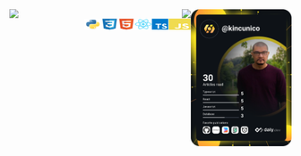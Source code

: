 <div
	display="flex"
	flex-wrap="wrap"
	justify-content="space-between"
	align-items="center"
	gap="10px"
>
	<div
		display="flex"
		gap="20px"
		align-items="center"
		justify-content="space-between"
		padding-top="20px"
		padding-bottom="20px"
		height="100vh"
		width="auto"
	>
		<a href="https://app.daily.dev/kincunico">
			<img
				src="https://github.com/kin-cunico/kin-cunico/blob/main/devcard.svg"
				width="180"
				alt="Kin Cunico's Dev Card"
				align="right"
			/>
		</a>
		<a href="https://github.com/kin-cunico/github-readme-stats">
			<img
				align="left"
				src="https://github-readme-stats.vercel.app/api?username=kin-cunico&count_private=true&show_icons=true&theme=cobalt&bg_color=00000000"
			/>
		</a>
		<a href="https://github.com/kin-cunico/github-readme-stats">
			<img
				align="right"
				src="https://github-readme-stats.vercel.app/api/top-langs/?username=kin-cunico&layout=compact&langs_count=7"
			/>
		</a>
		<br />
	</div>
	<div
		margin-top="20px"
		padding-top="20"
	>
		<img
			align="right"
			alt="Kin-Js"
			height="20"
			width="40"
			pointer-events="none"
			src="https://raw.githubusercontent.com/devicons/devicon/master/icons/javascript/javascript-plain.svg"
		/>
		<img
			align="right"
			alt="Kin-Ts"
			height="20"
			width="30"
			pointer-events="none"
			src="https://raw.githubusercontent.com/devicons/devicon/master/icons/typescript/typescript-plain.svg"
		/>
		<img
			align="right"
			alt="Kin-React"
			height="20"
			width="30"
			pointer-events="none"
			src="https://raw.githubusercontent.com/devicons/devicon/master/icons/react/react-original.svg"
		/>
		<img
			align="right"
			alt="Kin-HTML"
			height="20"
			width="30"
			pointer-events="none"
			src="https://raw.githubusercontent.com/devicons/devicon/master/icons/html5/html5-original.svg"
		/>
		<img
			align="right"
			alt="Kin-CSS"
			height="20"
			width="30"
			pointer-events="none"
			src="https://raw.githubusercontent.com/devicons/devicon/master/icons/css3/css3-original.svg"
		/>
		<img
			align="right"
			alt="Kin-Python"
			height="20"
			width="30"
			pointer-events="none"
			src="https://raw.githubusercontent.com/devicons/devicon/master/icons/python/python-original.svg"
		/>
	</div>
</div>
